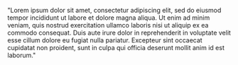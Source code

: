 "Lorem ipsum dolor sit amet, consectetur adipiscing
elit, sed do eiusmod tempor incididunt ut labore et
dolore magna aliqua. Ut enim ad minim veniam, quis 
nostrud exercitation ullamco laboris nisi ut 
aliquip ex ea commodo consequat. Duis aute irure
dolor in reprehenderit in voluptate velit esse 
cillum dolore eu fugiat nulla pariatur. Excepteur
sint occaecat cupidatat non proident, sunt in culpa
qui officia deserunt mollit anim id est laborum."
